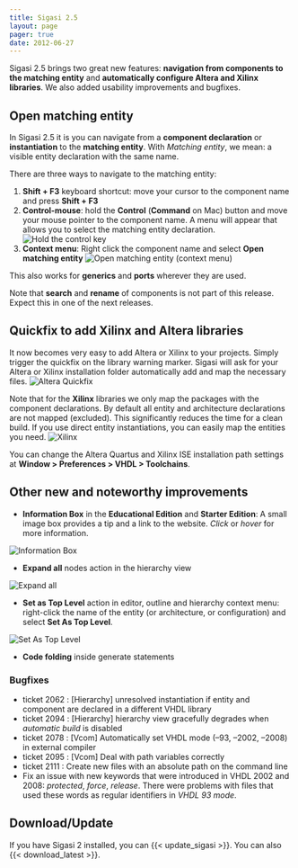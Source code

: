 ```yaml
---
title: Sigasi 2.5
layout: page
pager: true
date: 2012-06-27
---
```


Sigasi 2.5 brings two great new features: **navigation from components
to the matching entity** and **automatically configure Altera and Xilinx
libraries**. We also added usability improvements and bugfixes.

Open matching entity
--------------------

In Sigasi 2.5 it is you can navigate from a **component declaration** or
**instantiation** to the **matching entity**. With *Matching entity*, we
mean: a visible entity declaration with the same name.

There are three ways to navigate to the matching entity:

1.  **Shift + F3** keyboard shortcut: move your cursor to the component
    name and press **Shift + F3**
2.  **Control-mouse**: hold the **Control** (**Command** on Mac) button
    and move your mouse pointer to the component name. A menu will
    appear that allows you to select the matching entity declaration.
    ![Hold the control key](/img/releasenotes/2.5/openmatchingentity.png "Hold the control key")
3.  **Context menu**: Right click the component name and select **Open
    matching entity**
    ![Open matching entity (context menu)](/img/releasenotes/2.5/openmatchingentitymenu.png "Open matching entity (context menu)")

This also works for **generics** and **ports** wherever they are used.

Note that **search** and **rename** of components is not part of this
release. Expect this in one of the next releases.

Quickfix to add Xilinx and Altera libraries
-------------------------------------------

It now becomes very easy to add Altera or Xilinx to your projects.
Simply trigger the quickfix on the library warning marker.
Sigasi will ask for your Altera or Xilinx installation folder
automatically add and map the necessary files.
![Altera Quickfix](/img/releasenotes/2.5/alteraquickfix.png "Altera Quickfix")

Note that for the **Xilinx** libraries we only map the packages with the
component declarations. By default all entity and architecture
declarations are not mapped (excluded). This significantly reduces the
time for a clean build. If you use direct entity instantiations, you can
easily map the entities you need.
![Xilinx](/img/releasenotes/2.5/xilinxlibraries.png "Xilinx")

You can change the Altera Quartus and Xilinx ISE installation path
settings at **Window \> Preferences \> VHDL \> Toolchains**.

Other new and noteworthy improvements
-------------------------------------

-   **Information Box** in the **Educational Edition** and **Starter
    Edition**: A small image box provides a tip and a link to the
    website. *Click* or *hover* for more information.

![Information Box](/img/releasenotes/2.5/marketingbox.png "Information Box")

-   **Expand all** nodes action in the hierarchy view

![Expand all](/img/releasenotes/2.5/expandall.png "Expand all")

-   **Set as Top Level** action in editor, outline and hierarchy context
    menu: right-click the name of the entity (or architecture, or
    configuration) and select **Set As Top Level**.

![Set As Top Level](/img/releasenotes/2.5/setastopleveleditor.png "Set As Top Level")

-   **Code folding** inside generate statements

### Bugfixes

-   ticket 2062 : \[Hierarchy] unresolved instantiation if entity and
    component are declared in a different VHDL library
-   ticket 2094 : \[Hierarchy] hierarchy view gracefully degrades when
    *automatic build* is disabled
-   ticket 2078 : \[Vcom] Automatically set VHDL mode (–93, –2002, –2008)
    in external compiler
-   ticket 2095 : \[Vcom] Deal with path variables correctly
-   ticket 2111 : Create new files with an absolute path on the command
    line
-   Fix an issue with new keywords that were introduced in VHDL 2002 and 2008: *protected*, *force*, *release*. There were problems with files that used these words as regular identifiers in *VHDL 93 mode*.

Download/Update
---------------

If you have Sigasi 2 installed, you can {{< update_sigasi >}}. You can also {{< download_latest >}}.

